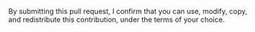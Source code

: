 

By submitting this pull request, I confirm that you can use, modify, copy, and redistribute this contribution, under the terms of your choice.
